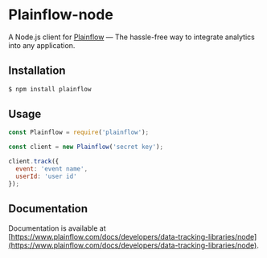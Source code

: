 # Plainflow-node

A Node.js client for [Plainflow](https://www.plainflow.com) — The hassle-free way to integrate analytics into any application.


## Installation

```bash
$ npm install plainflow
```


## Usage

```js
const Plainflow = require('plainflow');

const client = new Plainflow('secret key');

client.track({
  event: 'event name',
  userId: 'user id'
});
```


## Documentation

Documentation is available at [https://www.plainflow.com/docs/developers/data-tracking-libraries/node](https://www.plainflow.com/docs/developers/data-tracking-libraries/node).
